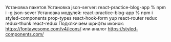 Установка пакетов
Установка json-server:
react-practice-blog-app % npm i -g json-sever
Установка модулей:
react-practice-blog-app % npm i styled-components prop-types react-hook-form yup react-router redux redux-thunk react-redux
Подключаем шрифты иконок:
https://fontawesome.com/v4/icons/ или аналог
https://styled-components.com/
